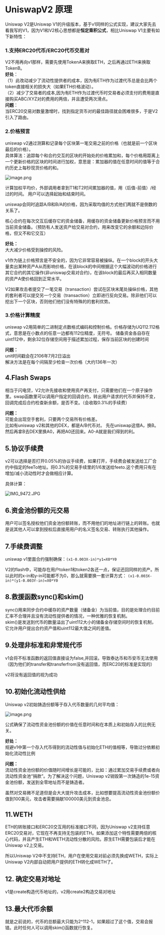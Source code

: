 # UniswapV2 原理
Uniswap V2是Uniswap V1的升级版本，基于v1同样的公式实现，建议大家先去看我写的V1，因为V1和V2核心思想都是**恒定乘积公式**，相比Uniswap V1主要有如下新特性：

### 1.支持ERC20代币/ERC20代币交易对
V2不用再向v1那样，需要先使用TokenA来换取ETH，之后再通过ETH来换取TokenB。  
**好处**：  
（1）此改动减少了流动性提供者的成本，因为有ETH作为过渡代币总是会比两个token直接相关的损失大（如果ETH价格波动）。  
（2）减少了交易者的成本,因为有ETH作为过渡代币时交易者必须支付的费用是直接购买ABC/XYZ对的费用的两倍，并且遭受两次滑点。  
**问题**：  
当ERC20交易对数量激增时，找到指定货币对的最佳路径就会困难很多，于是V2引入了路由。

### 2.价格预言
uniswap v2通过测算和记录每个区块第一笔交易之前的价格（也就是前一个区块最后的价格）。  
具体算法：追踪每个和合约交互的区块的开始处的价格累加和，每个价格用距离上一个更新价格的区块的时间进行加权，意思是：累加器的值在任意时间的值等于合约历史上每秒现货价格的和。  

![image.png](https://p6-juejin.byteimg.com/tos-cn-i-k3u1fbpfcp/af011811f7e340d9afa9a786ea9f8495~tplv-k3u1fbpfcp-watermark.image?)

计算加权平均价，外部调用者拿到T1和T2时间累加器的值，用（后值-前值）/经过的时间。
用户可以选择起始和结束时间。

uniswap会同时追踪A/B和B/A的价格，因为采取均值的方式他们两就不是倒数的关系了。

核心合约在每次交互后缓存它的资金储备，用缓存的资金储备更新价格预言而不用当前资金储备。（预防有人发送资产给交易对合约，用来改变它的余额和边际价格，但又不和它交互）

**好处：**  
大大减少价格受到操控的风险。  

v1作为链上价格预言是不安全的，因为它非常容易被操纵。在一个block的开头大量卖出某种资产A从而影响价格，在该block的中间根据这个大幅波动的价格进行其它合约的其它操作(非uniswap交易对合约)，在该block的最后再买入相同数量的资产A使价格回到正常水平。  

V2如果攻击者提交了一笔交易（transaction）尝试在区块末尾处操纵价格，其他的套利者可以提交另一个交易（transaction）立即进行反向交易。除非他们可以挖出下一个区块，否则他们他们没有特殊的的套利优势。  

### 3.价格计算精度
uniswap v2用简单的二进制定点数格式编码和控制价格。价格存储为UQ112.112格式，意思是在小数点的任意一边都有112位精度，无符号。
储备资金各自存在uint112中，剩余32位存储空间用于描述累加过程，保存当前区块的创建时间

**问题：**  
unit时间戳会在2106年7月2日溢出  
解决方法是在每个间隔至少检查一次价格（大约136年一次）

## 4.Flash Swaps
相当于闪电贷，V2允许先接收和使用资产再支付，只需要他们在一个原子操作里。swap函数里可以调用户指定的回调合约，转出用户请求的代币并保持不变，回调完成后合约检查新余额，是否不变。（会收取0.3%的手续费）

**问题：**  
可能会出现空手套利，只要两个交易所有价格差。  
比如有uniswap v2和其他的DEX，都是A/B代币对。
先在uniswap这借A，换B。然后再拿B去DEX里换A0，再把A0还回来。A0-A就是我们得到的利。

## 5.协议手续费
v2可以选择是否打开0.05%的协议手续费，如果打开，手续费会被发送给工厂合约中指定的feeTo地址。将0.3%的交易手续里的1/6发送给feeto.这个费用只有在增加/减小流动性时才会做相应计算。

具体计算：  


![IMG_9472.JPG](https://p3-juejin.byteimg.com/tos-cn-i-k3u1fbpfcp/9a011c16ac91408aafc9405ae58eb46d~tplv-k3u1fbpfcp-watermark.image?)

## 6.资金池份额的元交易
用户可以签名授权他们资金池份额转账，而不用他们的地址进行链上的转账。也就是说其他人可以拿到授权后直接用用户的名义签名交易、转账执行其他操作。

## 7.手续费调整
uniswap v1里面合约强制确保：`(x1-0.003X-in)*y1=X0*Y0`

V2的flash中，可能存在用户token1和token2各还一点，保证还回同样的资产。所以此时的x-in和y-in可能都不为0，那么就需要换一套计算方式：
`(x1-0.003X-in)*(y1-0.003Y-in)=X0*Y0`

## 8.救援函数sync()和skim()
sync()用来同步合约中缓存的资产数量（储备金）为当前值，目的是处理合约目前汇率不合理并且没有流动性提供者的情况，一种优雅的恢复机制。  
skim()是发送到代币的数量溢出了uint112大小的储备金存储空间时的恢复机制，它允许用户提出合约资产值和uint112最大值之间的差值。

## **9.处理非标准和非常规代币**
v1会将不标准函数的返回值直接设为false,并回滚。导致泰达币和币安币无法使用（因为他们的transfer和transferfrom没有返回值，而ERC20的标准是实现的）

v2将没有返回值的视为成功

## 10.初始化流动性供给
Uniswap v2初始铸造份额等于存入代币数量的几何平均值：

![image.png](https://p9-juejin.byteimg.com/tos-cn-i-k3u1fbpfcp/a8ccdd7f48cc4f3c9e79f00eff08a189~tplv-k3u1fbpfcp-watermark.image?)

公式确保了流动性资金池份额的价值在任意时间和在本质上和初始存入的比例无关。

**好处：**  
规避v1中第一个存入代币得到的流动性值与初始化ETH的值相等，导致过分依赖初始化流动性比例

**问题：**  
流动性资金池份额的价值随时间增长是可能的，比如：通过累加交易手续费或者向流动性资金池“捐款”。为了解决这个问题，Uniswap v2销毁第一次铸造的1e-15资金池份额，发送到全零地址而不是铸造者。

虽然对交易微不足道但是会大大提升攻击成本，比如想要提高流动性资金池份额价值到100美元，攻击者需要捐献100000美元到资金池总。

## 11.WETH
ETH的转账接口和ERC20交互用的标准接口不同，因为Uniswap v2支持任意ERC20交易对，它现在不再支持无包装的ETH。如果添加这个特性需要两倍的核心代码，并且产生ETH和WETH流动性分散的风险。原生ETH需要包装后才能在Uniswap v2上交易。

所以Uniswap V2中不支持ETH，用户在使用交易对前必须先换成WETH，实际上Uniswap V2内部自动把用户提供的ETH转化成WETH了。

## 12. **确定交易对地址**
v1是create构造代币地址的，v2用create2构造交易对地址

## 13.**最大代币余额**
就是之前说的，代币的总额最大只能为2^112-1，如果超过了这个值，交易会报错。此时任何人可以调用skim()函数就行恢复。
